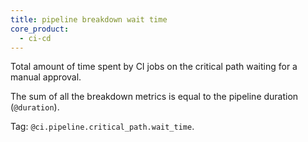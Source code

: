 ```yaml
---
title: pipeline breakdown wait time
core_product:
  - ci-cd
---
```

Total amount of time spent by CI jobs on the critical path waiting for a manual approval.

The sum of all the breakdown metrics is equal to the pipeline duration (`@duration`).

Tag: `@ci.pipeline.critical_path.wait_time`.

